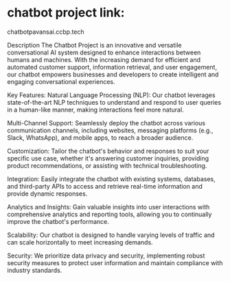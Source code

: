 # chatbot project link: 
chatbotpavansai.ccbp.tech

Description
The Chatbot Project is an innovative and versatile conversational AI system designed to enhance interactions between humans and machines. With the increasing demand for efficient and automated customer support, information retrieval, and user engagement, our chatbot empowers businesses and developers to create intelligent and engaging conversational experiences.

Key Features:
Natural Language Processing (NLP): Our chatbot leverages state-of-the-art NLP techniques to understand and respond to user queries in a human-like manner, making interactions feel more natural.

Multi-Channel Support: Seamlessly deploy the chatbot across various communication channels, including websites, messaging platforms (e.g., Slack, WhatsApp), and mobile apps, to reach a broader audience.

Customization: Tailor the chatbot's behavior and responses to suit your specific use case, whether it's answering customer inquiries, providing product recommendations, or assisting with technical troubleshooting.

Integration: Easily integrate the chatbot with existing systems, databases, and third-party APIs to access and retrieve real-time information and provide dynamic responses.

Analytics and Insights: Gain valuable insights into user interactions with comprehensive analytics and reporting tools, allowing you to continually improve the chatbot's performance.

Scalability: Our chatbot is designed to handle varying levels of traffic and can scale horizontally to meet increasing demands.

Security: We prioritize data privacy and security, implementing robust security measures to protect user information and maintain compliance with industry standards.
